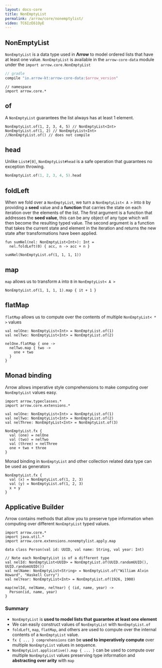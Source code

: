 ```yaml
---
layout: docs-core
title: NonEmptyList
permalink: /arrow/core/nonemptylist/
video: TC6IzE61OyE
---
```


## NonEmptyList




`NonEmptyList` is a data type used in __Λrrow__ to model ordered lists that have at least one value.
`NonEmptyList` is available in the `arrow-core-data` module under the `import arrow.core.NonEmptyList`

```groovy
// gradle
compile "io.arrow-kt:arrow-core-data:$arrow_version"
```

```kotlin:ank
// namespace
import arrow.core.*
```

## of

A `NonEmptyList` guarantees the list always has at least 1 element.

```kotlin:ank:silent
NonEmptyList.of(1, 2, 3, 4, 5) // NonEmptyList<Int>
NonEmptyList.of(1, 2) // NonEmptyList<Int>
//NonEmptyList.of() // does not compile
```

## head

Unlike `List#[0]`, `NonEmptyList#head` is a safe operation that guarantees no exception throwing.

```kotlin
NonEmptyList.of(1, 2, 3, 4, 5).head
```

## foldLeft

When we fold over a `NonEmptyList`, we turn a `NonEmptyList< A >` into `B` by providing a __seed__ value and a __function__ that carries the state on each iteration over the elements of the list.
The first argument is a function that addresses the __seed value__, this can be any object of any type which will then become the resulting typed value.
The second argument is a function that takes the current state and element in the iteration and returns the new state after transformations have been applied.

```kotlin:ank
fun sumNel(nel: NonEmptyList<Int>): Int =
  nel.foldLeft(0) { acc, n -> acc + n }

sumNel(NonEmptyList.of(1, 1, 1, 1))
```

## map

`map` allows us to transform `A` into `B` in `NonEmptyList< A >`

```kotlin:ank
NonEmptyList.of(1, 1, 1, 1).map { it + 1 }
```

## flatMap

`flatMap` allows us to compute over the contents of multiple `NonEmptyList< * >` values

```kotlin:ank
val nelOne: NonEmptyList<Int> = NonEmptyList.of(1)
val nelTwo: NonEmptyList<Int> = NonEmptyList.of(2)

nelOne.flatMap { one ->
  nelTwo.map { two ->
    one + two
  }
}
```

## Monad binding

Λrrow allows imperative style comprehensions to make computing over `NonEmptyList` values easy.

```kotlin:ank
import arrow.typeclasses.*
import arrow.core.extensions.*

val nelOne: NonEmptyList<Int> = NonEmptyList.of(1)
val nelTwo: NonEmptyList<Int> = NonEmptyList.of(2)
val nelThree: NonEmptyList<Int> = NonEmptyList.of(3)

NonEmptyList.fx {
  val (one) = nelOne
  val (two) = nelTwo
  val (three) = nelThree
  one + two + three
}
```

Monad binding in `NonEmptyList` and other collection related data type can be used as generators

```kotlin:ank
NonEmptyList.fx {
  val (x) = NonEmptyList.of(1, 2, 3)
  val (y) = NonEmptyList.of(1, 2, 3)
  x + y
}
```

## Applicative Builder

Λrrow contains methods that allow you to preserve type information when computing over different `NonEmptyList` typed values.

```kotlin:ank
import arrow.core.*
import java.util.*
import arrow.core.extensions.nonemptylist.apply.map

data class Person(val id: UUID, val name: String, val year: Int)

// Note each NonEmptyList is of a different type
val nelId: NonEmptyList<UUID> = NonEmptyList.of(UUID.randomUUID(), UUID.randomUUID())
val nelName: NonEmptyList<String> = NonEmptyList.of("William Alvin Howard", "Haskell Curry")
val nelYear: NonEmptyList<Int> = NonEmptyList.of(1926, 1900)

map(nelId, nelName, nelYear) { (id, name, year) ->
  Person(id, name, year)
}
```

### Summary

- `NonEmptyList` is __used to model lists that guarantee at least one element__
- We can easily construct values of `NonEmptyList` with `NonEmptyList.of`
- `foldLeft`, `map`, `flatMap`, and others are used to compute over the internal contents of a `NonEmptyList` value.
- `fx { ... } comprehensions` can be __used to imperatively compute__ over multiple `NonEmptyList` values in sequence.
- `NonEmptyList.applicative().map { ... }` can be used to compute over multiple `NonEmptyList` values preserving type information and __abstracting over arity__ with `map`
